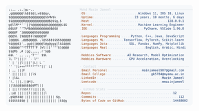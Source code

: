 <picture>
  <source srcset="https://raw.githubusercontent.com/mmazinjameel/mmazinjameel/main/dark_mode.svg?v=1757578461" media="(prefers-color-scheme: dark)">
  <img src="https://raw.githubusercontent.com/mmazinjameel/mmazinjameel/main/light_mode.svg?v=1757578461">
</picture>
